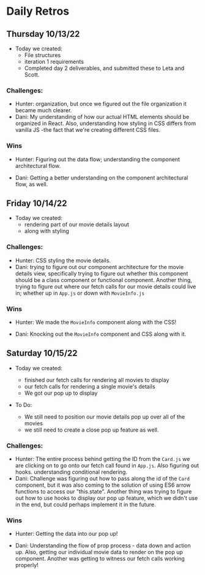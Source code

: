 # Daily Retros


## Thursday 10/13/22
- Today we created:
    - File structures
    - iteration 1 requirements
    - Completed day 2 deliverables, and submitted these to Leta and Scott.


### Challenges:
- Hunter: organization, but once we figured out the file organization it became much clearer.
- Dani: My understanding of how our actual HTML elements should be organized in React. Also, understanding how styling in CSS differs from vanilla JS -the fact that we're creating different CSS files.

### Wins
- Hunter: Figuring out the data flow; understanding the component architectural flow. 

- Dani: Getting a better understanding on the component architectural flow, as well.


## Friday 10/14/22
- Today we created:
    - rendering part of our movie details layout
    - along with styling


### Challenges:
- Hunter: CSS styling the movie details.
- Dani: trying to figure out our component architecture for the movie details view, specifically trying to figure out whether this component should be a class component or functional component. Another thing, trying to figure out where our fetch calls for our movie details could live in; whether up in `App.js` or down with `MovieInfo.js`

### Wins
- Hunter: We made the `MovieInfo` component along with the CSS!

- Dani: Knocking out the `MovieInfo` component and CSS along with it.




## Saturday 10/15/22
- Today we created:
    - finished our fetch calls for rendering all movies to display
    - our fetch calls for rendering a single movie's details
    - We got our pop up to display 
    
- To Do:
    - We still need to position our movie details pop up over all of the movies
    - we still need to create a close pop up feature as well. 


### Challenges:
- Hunter: The entire process behind getting the ID from the `Card.js` we are clicking on to go onto our fetch call found in `App.js`. Also figuring out hooks. understanding conditional rendering.
- Dani: Challenge was figuring out how to pass along the id of the `Card` component, but it was also coming to the solution of using ES6 arrow functions to access our "this.state". Another thing was trying to figure out how to use hooks to display our pop up feature, which we didn't use in the end, but could perhaps implement it in the future.

### Wins
- Hunter: Getting the data into our pop up!

- Dani: Understanding the flow of prop process - data down and action up. Also, getting our individual movie data to render on the pop up component. Another was getting to witness our fetch calls working properly!